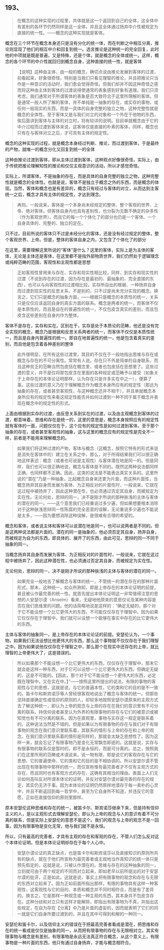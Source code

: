 <h2>193、</h2><blockquote data-pid="8Tk1coHF">在概念的这种实现的过程里，共体就是这一个返回到自己的全体，这全体中有差别的各环节仍然同样是这一全体，并且这全体通过扬弃中介性被规定为直接的统一性。——概念的这种实现就是客体。</blockquote><p data-pid="j_OgULgp">概念在三个环节在概念本身还只是没有分化的统一体，而在判断之中相互分离，推论则显现了他们的相互中介和回复到统一。选言推论是这种统一的完全回复，此时他的中项就是既是普遍，又是特殊，还是个体，就是概念的全体或统一。这样，概念的各个环节的中介性就回归到概念自身，这种直接的统一性，就是客体</p><blockquote data-pid="VNUtNq5F">【说明】这种由主体、由一般的概念，确切点说由推论发展到客体的过渡，初看起来，好象很奇怪，特别是当我们只看见理智的推论，并且把推论只当作是一种意识的活动时，我们愈会觉得奇怪。但我们却并不因这种奇怪之感而将这种由主体到客体的过渡说得使通常的表象感到好象有道理。我们只须考虑，我们通常对于所谓客体的表象是否大致符合于这里所理解的客体。但是通常一般人所了解的客体，并不单纯是一抽象的存在，或实存的事物，或任何一般现实的东西，而是一具体的自身完整的独立之物，这种完整性就是概念的全体性。至于客体又是与我们对立的对象和一个外在于他物的东西，俟后面讲到客体与主体的对立时，将有较详的说明。目前单就概念由于它的中介过程而过渡到客体来说，这客体仅是直接的朴素的客体，同样，概念也只有在与客体对立之后，才可具有主体的规定性。</blockquote><p data-pid="dbzXvHdE">概念的这种实现的过程，就是概念本身经过判断、推论，而过渡到客体，于是最终的产物，就唯一的概念分化又回复到统一的全体</p><p data-pid="LMmVJeXu">这种由推论过渡到客体，即从主体过渡到客体，这种观点好像很奇怪，实际上，由于传统把推论理解知性的推论和仅仅主观意识的活动，所以才感觉奇怪。</p><p data-pid="xyH_wlUm">实际上，所谓客体，不是抽象的存在，而是具体的自身完整的独立之物，这种完整性就是概念的全体性。也就是说，客体不是独立于概念之外的东西，而是概念的体现。当然，客体和概念也是有差异的，概念只有经过与客体的对立，从而达到主客统一之后，概念才具有主体的规定性，才达到理念。</p><blockquote data-pid="STHkZNMC">再则，一般说来，客体是一个本身尚未经规定的整体、整个客观的世界、上帝、绝对客体。但客体自身内也具有差别性，也分裂为无数不确定的杂多性（作为客观世界）。而且它的每一个个体化了的部分也仍是一个客体、一个自身具体的、完整的、独立的定在。</blockquote><p data-pid="pBfAdjZ6">只不过，目前所说的客体只不过是未经分化的客体，还是没有经过规定的整体，整个客观世界、上帝。但是，整体的客体自身之内，又包含了个体化了的部分</p><p data-pid="oqIgscJg">在这里，需要理解这里所说的“客体”是什么？这里的客体，实际上是为主体的客体，无论是主体还是客体，在这里都不是指外部物质世界，我们仍然处于逻辑理念或纯粹范畴的范围，客观性和主观性都是思想</p><blockquote data-pid="01BTqQjq">正如客观性曾用来与存在、实存和现实性相比较，同样，到实存和现实性的过渡（不说到存在的过渡，因为存在是最初的、最抽象的、完全直接的东西），也可以与向客观性的过渡相比较。实存所自出的根据、一种扬弃自身而过渡到现实性的反思关系，不是别的，只不过是尚未充分实现的概念。换言之，它们只是概念的抽象方面，——根据只是概念的本质性的统一，关系只是仅仅应该返回自身的真实方面的联系。概念是两者的统一，而客体不仅是本质性的，而且是自在的普遍性的统一，不仅包皮含真实的差别，而且包皮含这些差别在自身内作为整体。</blockquote><p data-pid="wr2Pt5yc">客体不是存在，实存和实在。区别在于，实存是处于本质论的范畴，他还是没有完全实现的概念，概念乃是根据和反思关系两者的统一，而客体不仅仅是本质性统一，而且是自身内普遍性的统一。即自在地普遍性的统一，他是包含着真实的差别，而且他是包含着各种差别的整体</p><blockquote data-pid="AVD-cGqF">此外很明显，在所有这些过渡里，其目的不仅在于一般地指出思维与存在或概念与存在的不可分离性。常常有人说，存在只不外是简单的自身联系，而且这种贫乏的范畴当然包皮括在概念里，或者也包皮括在思想里了。这些过渡的意义，并不是仅将那包皮含在里面的各种规定或范畴予以接受（如象关于上帝存在的本体论证明那样，认为存在只是许多实在中之一），便算了事。这些过渡的意义乃在于理解概念作为概念本身所应有的规定性（那远为抽象的存在，或者甚至客观性，与这种概念还并不相干），并且单就概念本身所应有的规定性来看这规定性能否并如何过渡到一种不同于属于概念并表现在概念中的规定性的形式。</blockquote><p data-pid="3YYlEPT5">上面由根据到实存的过渡，由反思关系到实在的过渡，以及由主观概念到客体的过渡，都意味着，思维和存在是统一的，这里的意思是，概念本身按照应有的规定性就有客体的一面，问题仅仅在于，这个应有的规定性是如何过渡到客体。至于那个抽象的存在，或者甚至客观性的抽象，这与这里的概念应有的规定性是完全不一样，前者是不能用来理解概念的。</p><blockquote data-pid="LIjhRy6v">如果我们将这种过渡的产物，客体与概念（这概念，按照它特有的形式来说是消失在客体中的）建立在关系之中，那么，对于所得结果我们可以很正确地这样表述：概念（或者也可说是主观性）与客体潜在地是同一的。但是同样，我们也可以很正确地说，概念与客体是不同的。既然这两种说法都同样正确，也同样都不正确。因此，这类的说法是不能表达真实关系的。这里所说的“潜在”乃是一种抽象，比起概念自身来还更为片面，而这种片面性，当概念扬弃其自身而发展为客体、为正相反对的片面性时，一般说来，它就在这过程中被扬弃了，因此这种潜在性，也必须通过否定其自身，而被规定为实在性。无论何处，思辩的同一，决不是刚才所说的那种肤浅的主体与客体的潜在的同一。——这个意思我们已经重说过多少遍，但如果想要根本消除对于这种肤浅思辩同一性陈腐的完全恶意的误解，无论重说多少遍也不能说是太多，——因为要想消除这种误解，是很难有合理的希望的。</blockquote><p data-pid="FlAd8vth">概念和客体，或者说主体和客体可以说潜在地是同一，也可以说两者是不同的。但是这两种说法都是片面的。潜在的同一是抽象的，他必须否定其自身，扬弃自身，而被规定为自为的东西，即具体的、展开了的东西，由此可见，思辩的同一不同于抽象的同一。</p><p data-pid="rd9J5ppX">当概念扬弃其自身而发展为客体、为正相反对的片面性时，一般说来，它就在这过程中被扬弃了，因此这种潜在性，也必须通过否定其自身，而被规定为实在性。</p><p data-pid="o1IzdsIa">无论何处，思辩的同一，决不是刚才所说的那种肤浅的主体与客体的潜在的同一。</p><blockquote data-pid="c9cqRkRR">如果完全一般地去了解概念与客体的统一，不管统一的潜在存在的那种片面形式，那末，这种统一，如众所熟知，即是上帝存在的本体论证明的前提，甚且被认作最完善的统一性。就首先提出本体论证明这一非常值得注意的思想的人安瑟尔谟（Anselm）看来，无疑地他原来的意思仅论及某种内容是否在我们思维里的问题。他的话简略地说是这样的：“确定无疑的，那个对于它不能设想一个比它更伟大的东西，不可能仅仅存在于理智中。因为如果它仅仅存在于理智中，我们就可以设想一个能够在事实中存在的比它更伟大的东西。</blockquote><p data-pid="XVcvM_z9">主体与客体的抽象同一，是上帝存在的本体论论证的前提。安瑟伦认为，一个事物，如果我们无法设想比他更伟大的东西，那么这个事物就不仅仅存在于我们理智之中。因为如果说他仅仅存在于理智之中，那么那个在现实中还存在的上帝，就比理智的上帝更伟大了，这是错误的。</p><blockquote data-pid="13w32Vrq">所以如果那个不能设想一个比它更伟大的东西，仅仅存在于理智中，那末它就会是这样一种东西，对于它可以设想一个比它更伟大的东西。但确定无疑的，这是不可能的。【因此，那个对于它不能设想一个更伟大的东西，必定既在理智中，又在实在中。】”——按照这里所提出的说法，有限的事物的客观性与它的思想，这就是说，与它的普遍本性，它的类和它的目的是不一致的。笛卡尔和斯宾诺莎等人曾经很客观地说出了概念与客体的统一。但那些坚持直接确定性或信仰的原则的人，却较多地按照安瑟尔谟原来的主观方式去了解这种统一，即认为上帝的观念与上帝的存在在我们的意识里有不可分离的联系。持信仰说者甚至认为外界的有限事物的存在与它们的被意识或被知觉也有不可分离的联系，因为在直观里，事物与实存这一规定是联系着的。这种说法当然是不错的。但是如果以为有限事物的存在与我们对于有限事物的观念在我们意识里联系着，其联系的情形与上帝的存在和上帝的观念，在我们意识里联系着的情形是同样的，那就会太缺乏思想性了。因为这样一来，就会忘记了有限事物乃是变化无常飘忽即逝的。这就是说，实存与有限事物的联系仅是暂时的，即不是永恒的，而是可分离的。总之，按照我们在这里所用的范畴或术语说来，说一物有限，即是说它的客观存在与它的思想、它的普遍使命、它的类和它的目的是不相协调的。所以安瑟尔谟不管出现在有限事物中那样的统一，而仅宣称惟有最完善者才不仅有主观方式的存在，而且同时也有客观方式的存在，这确有其相当的理由。表面上人们无论如何高叫反对所谓本体论的证明，并反对安瑟尔谟对最完善的存在的规定，其实仍无济于事。因为本体论的证明仍然原样地潜存于每一素朴的心灵中，并且不断返回到每一哲学中，甚至为它自身所不知道，并违反它的意愿，正如在直接信仰的原则里那样。</blockquote><p data-pid="IycPwNLJ">原本安瑟伦这种思维和存在的统一，被笛卡尔、斯宾诺莎继承下来，但是持有信仰主义的人，是以主观形式去理解安瑟伦，即认为上帝的观念与人的意识有着不可分离的联系，但是实际上安瑟伦的意思不是这个。我们的观念与上帝的观念不是一回事。因为有限事物是变化无常，他与我们就不是永恒。</p><p data-pid="4l799oi9">所以，只有最高的完善者，才具有主观的存在和客观的存在，不管人们怎么反对这个本体论证明，但是本体论证明却存在于每个人心中。</p><blockquote data-pid="-KWB1J9o">安瑟尔谟论证的真正缺点，也是笛卡尔和斯宾诺莎以及直接知识的原则所共有的缺点，就在于他们所宣称为最完善者或主观地当作真知识的统一体只是预先假定的，这就是说，只被认作潜在的。思维与存在的这种抽象的同一，立刻就可由于两个规定的不同而对立起来，即如老早以前所提出的对于安瑟尔谟的批评，正是如此。这就是说，事实上把有限事物的观念和存在与无限的东西对立起来了。因为正如前面所指出那样，有限的事物具有这样一种客观性，这客观性与它的目的、本质和概念并不同时相符合，而是有了差异的。换言之，它是那样一种观念或一种主观的东西，其本身并不包皮含存在。这种分歧和对立只有这样才能解除，即指出有限事物为不真，并指出这些规定，在自为存在【分离】中乃是片面的虚妄的，因而就表明了它们的同一就是它们自身所要过渡到的，并且在其中可得到和解的一种同一。</blockquote><p data-pid="IkHGh0GC">安瑟伦和笛卡尔，以及信仰主义的错误在于把最高完善者看成是潜在，把思维和存在的统一看成是仅仅是抽象的同一，从而把有限事物的存在与无限相对立。其实有限事物与概念是有差别，有限事物是永远无法真正符合概念，从这个意义上，有限事物是一种片面的东西，他只有通过自身扬弃，才能与概念相符合。</p><p></p>
